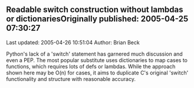 ## Readable switch construction without lambdas or dictionariesOriginally published: 2005-04-25 07:30:27 
Last updated: 2005-04-26 10:51:04 
Author: Brian Beck 
 
Python's lack of a 'switch' statement has garnered much discussion and even a PEP. The most popular substitute uses dictionaries to map cases to functions, which requires lots of defs or lambdas. While the approach shown here may be O(n) for cases, it aims to duplicate C's original 'switch' functionality and structure with reasonable accuracy.